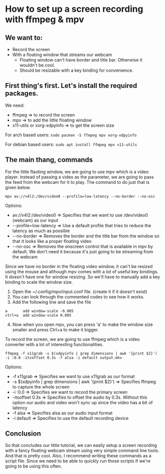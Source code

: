 # How to set up a screen recording with ffmpeg & mpv

## We want to:
* Record the screen
* With a floating window that streams our webcam
    * Floating window can't have border and title bar. Otherwise it wouldn't be cool.
    * Should be resizable with a key binding for convenience.


## First thing's first. Let's install the required packages.

We need:
* ffmpeg => to record the screen
* mpv => to add the little floating window
* x11-utils or xorg-xdpyinfo => to get the screen size

For arch based users:
`sudo pacman -S ffmpeg mpv xorg-xdpyinfo`

For debian based users:
`sudo apt install ffmpeg mpv x11-utils`


## The main thang, commands
For the little flaoting window, we are going to use mpv which is a video
player. Instead of passing a video as the parameter, we are going to pass the
feed from the webcam for it to play. The command to do just that is given
below.

`mpv av://v4l2:/dev/video0 --profile=low-latency --no-border --no-osc`

Options:
+ av://v4l2:/dev/video0 => Specifies that we want to use /dev/video0 (webcam) as our input
+ --profile=low-latency => Use a default profile that tries to reduce the latency as much as possible
+ --no-border           => Removes the border and the title bar from the window so that it looks like a proper floating video
+ --no-osc              => Removes the onscreen control that is available in mpv by default. We don't need it because it's just going to be streaming from the webcam

Since we have no border in the floating video window, it can't be resized using
the mouse and although mpv comes with a lot of useful key bindings. It doesn't
have one for window resizing. So we'll have to manually add a key binding to
scale the window size.
1. Open the ~/.config/mpv/input.conf file. (create it if it doesn't exist)
2. You can look through the commented codes to see how it works.
3. Add the following line and save the file

```
a       add window-scale -0.005
ctrl+a  add window-scale 0.005
```

4. Now when you open mpv, you can press 'a' to make the window size smaller and
   press Ctrl+a to make it bigger.

To record the screen, we are going to use ffmpeg which is a video converter
with a lot of interesting functionalities.

`ffmpeg -f x11grab -s $(xdpyinfo | grep dimensions | awk '{print $2}') -i :0.0
-itsoffset 0.3s -f alsa -i default output.mkv`

Options:
+ -f x11grab        => Specifies we want to use x11grab as our format
+ -s $(xdpyinfo | grep dimensions | awk '{print $2}') => Specifies ffmpeg to capture the whole screen
+ -i :0.0           => Specifies we want to record the primary screen
+ -itsoffset 0.3s   => Specifies to offset the audio by 0.3s. Without this option our audio and video won't sync up since the video has a bit of latency
+ -f alsa           => Specifies alsa as our audio input format
+ -i default        => Specifies to use the default recording device

## Conclusion
So that concludes our little tutorial, we can easily setup a screen recording
with a fancy floating webcam stream using very simple command line tools. And
that is pretty cool. Also, I recommend writing these commands as a script file.
Since we need to be able to quickly run those scripts if we're going to be
using this often.

